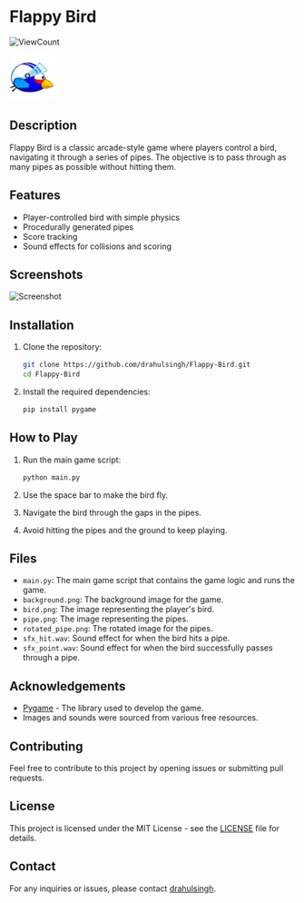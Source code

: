 # Flappy Bird

![ViewCount](https://views.whatilearened.today/views/github/drahulsingh/Flappy-Bird.svg)

![Flappy-Bird](bird.png)

## Description
Flappy Bird is a classic arcade-style game where players control a bird, navigating it through a series of pipes. The objective is to pass through as many pipes as possible without hitting them.

## Features
- Player-controlled bird with simple physics
- Procedurally generated pipes
- Score tracking
- Sound effects for collisions and scoring

## Screenshots
![Screenshot](https://github.com/drahulsingh/Flappy-Bird/assets/76787888/e5c957dc-6f6e-4a29-933c-050963902f69)

## Installation
1. Clone the repository:
    ```sh
    git clone https://github.com/drahulsingh/Flappy-Bird.git
    cd Flappy-Bird
    ```

2. Install the required dependencies:
    ```sh
    pip install pygame
    ```

## How to Play
1. Run the main game script:
    ```sh
    python main.py
    ```

2. Use the space bar to make the bird fly.

3. Navigate the bird through the gaps in the pipes.

4. Avoid hitting the pipes and the ground to keep playing.

## Files
- `main.py`: The main game script that contains the game logic and runs the game.
- `background.png`: The background image for the game.
- `bird.png`: The image representing the player's bird.
- `pipe.png`: The image representing the pipes.
- `rotated_pipe.png`: The rotated image for the pipes.
- `sfx_hit.wav`: Sound effect for when the bird hits a pipe.
- `sfx_point.wav`: Sound effect for when the bird successfully passes through a pipe.

## Acknowledgements
- [Pygame](https://www.pygame.org/) - The library used to develop the game.
- Images and sounds were sourced from various free resources.

## Contributing
Feel free to contribute to this project by opening issues or submitting pull requests.

## License
This project is licensed under the MIT License - see the [LICENSE](LICENSE) file for details.

## Contact
For any inquiries or issues, please contact [drahulsingh](https://github.com/drahulsingh).
